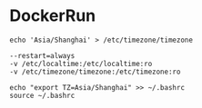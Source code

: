# DockerRun

```shell
echo 'Asia/Shanghai' > /etc/timezone/timezone
```

```shell
--restart=always
-v /etc/localtime:/etc/localtime:ro
-v /etc/timezone/timezone:/etc/timezone:ro
```

```shell
echo "export TZ=Asia/Shanghai" >> ~/.bashrc
source ~/.bashrc
```